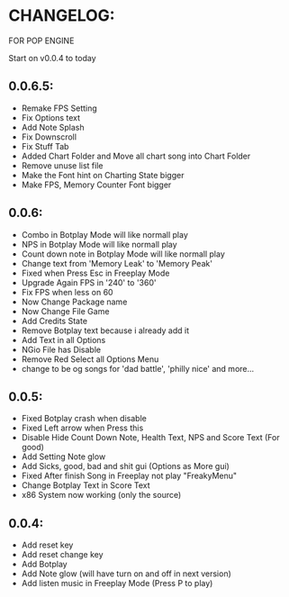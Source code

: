 # CHANGELOG:
FOR POP ENGINE

Start on v0.0.4 to today

## 0.0.6.5:
- Remake FPS Setting
- Fix Options text
- Add Note Splash
- Fix Downscroll
- Fix Stuff Tab
- Added Chart Folder and Move all chart song into Chart Folder
- Remove unuse list file
- Make the Font hint on Charting State bigger
- Make FPS, Memory Counter Font bigger

## 0.0.6:
- Combo in Botplay Mode will like normall play
- NPS in Botplay Mode will like normall play
- Count down note in Botplay Mode will like normall play
- Change text from 'Memory Leak' to 'Memory Peak'
- Fixed when Press Esc in Freeplay Mode
- Upgrade Again FPS in '240' to '360'
- Fix FPS when less on 60
- Now Change Package name
- Now Change File Game
- Add Credits State
- Remove Botplay text because i already add it
- Add Text in all Options
- NGio File has Disable
- Remove Red Select all Options Menu
- change to be og songs for 'dad battle', 'philly nice' and more...

## 0.0.5:
- Fixed Botplay crash when disable
- Fixed Left arrow when Press this
- Disable Hide Count Down Note, Health Text, NPS and Score Text (For good)
- Add Setting Note glow
- Add Sicks, good, bad and shit gui (Options as More gui)
- Fixed After finish Song in Freeplay not play "FreakyMenu"
- Change Botplay Text in Score Text
- x86 System now working (only the source)

## 0.0.4:
- Add reset key
- Add reset change key
- Add Botplay
- Add Note glow (will have turn on and off in next version)
- Add listen music in Freeplay Mode (Press P to play)